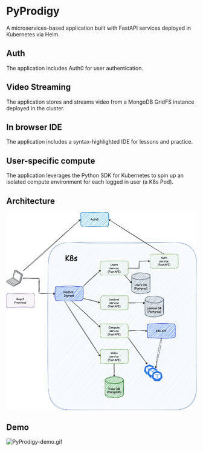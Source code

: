 # PyProdigy
A microservices-based application built with FastAPI services deployed in Kubernetes via Helm. 

## Auth
The application includes Auth0 for user authentication.

## Video Streaming
The application stores and streams video from a MongoDB GridFS instance deployed in the cluster.

## In browser IDE
The application includes a syntax-highlighted IDE for lessons and practice. 

## User-specific compute
The application leverages the Python SDK for Kubernetes to spin up an isolated compute environment for each logged in user (a K8s Pod).

## Architecture
![dev-bootcamp.png](img%2Fdev-bootcamp.png)

## Demo
![PyProdigy-demo.gif](img%2FPyProdigy-demo.gif)
